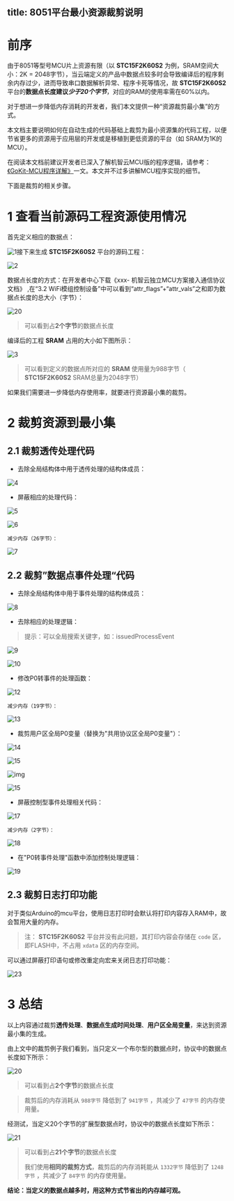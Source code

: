 title: 8051平台最小资源裁剪说明
---

# 前序

由于8051等型号MCU片上资源有限（以 **STC15F2K60S2** 为例，SRAM空间大小：2K = 2048字节），当云端定义的产品中数据点较多时会导致编译后的程序剩余内存过少，进而导致串口数据解析异常、程序卡死等情况，故 **STC15F2K60S2** 平台的**数据点长度建议*少于20个字节***，对应的RAM的使用率需在60%以内。

对于想进一步降低内存消耗的开发者，我们本文提供一种“资源裁剪最小集”的方式。

本文档主要说明如何在自动生成的代码基础上裁剪为最小资源集的代码工程，以便节省更多的资源用于应用层的开发或是移植到更低资源的平台（如 SRAM为1K的MCU）。

在阅读本文档前建议开发者已深入了解机智云MCU版的程序逻辑，请参考：[《GoKit-MCU程序详解》](http://docs.gizwits.com/zh-cn/deviceDev/Gokit3Voice/GoKit-MCU-explanation.html)一文。本文并不过多讲解MCU程序实现的细节。

下面是裁剪的相关步骤。



# 1 查看当前源码工程资源使用情况

首先定义相应的数据点：

![1](/assets/zh-cn/deviceDev/8051/1.png)接下来生成 **STC15F2K60S2** 平台的源码工程：

![2](/assets/zh-cn/deviceDev/8051/2.png)

数据点长度的方式：在开发者中心下载《xxx- 机智云独立MCU方案接入通信协议文档》 ,在“3.2 WiFi模组控制设备”中可以看到“attr_flags”+“attr_vals”之和即为数据点长度的总大小（字节）：

![20](/assets/zh-cn/deviceDev/8051/20.png)

> 可以看到占**2个字节**的数据点长度

编译后的工程 **SRAM** 占用的大小如下图所示：

![3](/assets/zh-cn/deviceDev/8051/3.png)

> 可以看到定义的数据点所对应的 **SRAM** 使用量为988字节（ **STC15F2K60S2** SRAM总量为2048字节）

如果我们需要进一步降低内存使用率，就要进行资源最小集的裁剪。



# 2 裁剪资源到最小集

## 2.1 裁剪透传处理代码

- 去除全局结构体中用于透传处理的结构体成员：

![4](/assets/zh-cn/deviceDev/8051/4.png)

- 屏蔽相应的处理代码：

![5](/assets/zh-cn/deviceDev/8051/5.png)

![6](/assets/zh-cn/deviceDev/8051/6.png)

`减少内存（26字节）：`

![7](/assets/zh-cn/deviceDev/8051/7.png)



## 2.2 裁剪”数据点事件处理“代码

- 去除全局结构体中用于事件处理的结构体成员：

![8](/assets/zh-cn/deviceDev/8051/8.png)

- 去除相应的处理逻辑：

> 提示：可以全局搜索关键字，如：issuedProcessEvent

![9](/assets/zh-cn/deviceDev/8051/9.png)

![10](/assets/zh-cn/deviceDev/8051/10.png)

- 修改P0转事件的处理函数：

![12](/assets/zh-cn/deviceDev/8051/12.png)

`减少内存（19字节）：`

![13](/assets/zh-cn/deviceDev/8051/13.png)



- 裁剪用户区全局P0变量（替换为"共用协议区全局P0变量"）：

![14](/assets/zh-cn/deviceDev/8051/14.png)

![15](/assets/zh-cn/deviceDev/8051/25.png)

![img](file:///D:/Gizwits_Work/%E6%96%87%E6%A1%A3%E7%9B%B8%E5%85%B3/8051%E5%B9%B3%E5%8F%B0%E6%9C%80%E5%B0%8F%E8%B5%84%E6%BA%90%E8%A3%81%E5%89%AA%E8%AF%B4%E6%98%8E/15.png?lastModify=1511148170?lastModify=1511148250)

![15](/assets/zh-cn/deviceDev/8051/24.png)

- 屏蔽控制型事件处理相关代码：

![17](/assets/zh-cn/deviceDev/8051/17.png)



`减少内存（2字节）：`

![18](/assets/zh-cn/deviceDev/8051/18.png)



- 在"P0转事件处理"函数中添加控制处理逻辑：

![19](/assets/zh-cn/deviceDev/8051/19.png)



## 2.3 裁剪日志打印功能

对于类似Arduino的mcu平台，使用日志打印时会默认将打印内容存入RAM中，故会暂用大量的内存。

> 注： **STC15F2K60S2** 平台并没有此问题，其打印内容会存储在 `code` 区，即FLASH中，不占用 `xdata` 区的内存空间。

可以通过屏蔽打印语句或修改重定向宏来关闭日志打印功能：

![23](/assets/zh-cn/deviceDev/8051/23.png)



# 3 总结

以上内容通过裁剪**透传处理**、**数据点生成时间处理**、**用户区全局变量**，来达到资源最小集的生成。

由上文中的裁剪例子我们看到，当只定义一个布尔型的数据点时，协议中的数据点长度如下所示：

![20](/assets/zh-cn/deviceDev/8051/20.png)

> 可以看到占**2个字节**的数据点长度

> 裁剪后的内存消耗从 `988字节` 降低到了 `941字节` ，共减少了 `47字节` 的内存使用量。



经测试，当定义20个字节的扩展型数据点时，协议中的数据点长度如下所示：

![21](/assets/zh-cn/deviceDev/8051/26.png)

> 可以看到占**21个字节**的数据点长度
>
> 我们使用**相同的裁剪方式**，裁剪后的内存消耗能从 `1332字节` 降低到了 `1248字节` ，共减少了 `84字节` 的内存使用量。



**结论：当定义的数据点越多时，用这种方式节省出的内存越可观。**
